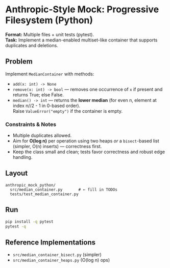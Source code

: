 # Anthropic-Style Mock: Progressive Filesystem (Python)

**Format:** Multiple files + unit tests (pytest).  
**Task:** Implement a median-enabled multiset-like container that supports duplicates and deletions.

## Problem
Implement `MedianContainer` with methods:
- `add(x: int) -> None`
- `remove(x: int) -> bool` — removes one occurrence of `x` if present and returns True; else False.
- `median() -> int` — returns the **lower median** (for even n, element at index n//2 - 1 in 0-based order).  
  Raise `ValueError("empty")` if the container is empty.

### Constraints & Notes
- Multiple duplicates allowed.
- Aim for **O(log n)** per operation using two heaps *or* a `bisect`-based list (simpler, O(n) inserts) — correctness first.
- Keep the class small and clean; tests favor correctness and robust edge handling.

## Layout
```
anthropic_mock_python/
  src/median_container.py       # ← fill in TODOs
  tests/test_median_container.py
```

## Run
```bash
pip install -q pytest
pytest -q
```


## Reference Implementations
- `src/median_container_bisect.py` (simpler)
- `src/median_container_heaps.py` (O(log n) ops)
